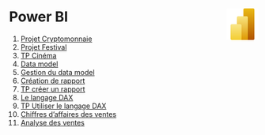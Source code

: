 # **Power BI** <a href="https://github.com/MiKL5/BI/"><img align="right" src="assets/Power_BI.svg" alt="Power BI" height="64px"></a>

1. [Projet Cryptomonnaie](1_introduction)
2. [Projet Festival](2_projet_festivals)
3. [TP Cinéma](3_cinema)
4. [Data model](4_dataModel)
5. [Gestion du data model](4_dataModel/tp)
6. [Création de rapport](5_creationDeRapport)
7. [TP créer un rapport](6_rapportCinema)
8. [Le langage DAX](7_dax)
9. [TP Utiliser le langage DAX](8_tpDax)
10. [Chiffres d’affaires des ventes](9_tpVentes)
11. [Analyse des ventes](10_tpVentes1)

<!-- ___
[M](docs/M)  
[DAX](docs/DAX)  
[PowerQuery](docs/PowerQuery)  
[PoowerPivot](docs/PowerPivot)  
[PowerView](docs/PowerView) -->